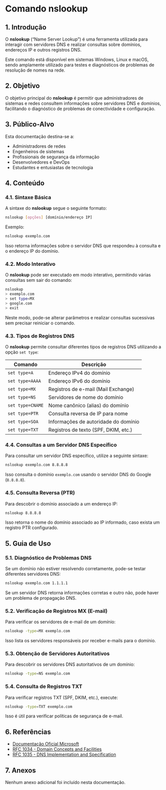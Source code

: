 # Comando nslookup

## 1. Introdução
O **nslookup** (“Name Server Lookup”) é uma ferramenta utilizada para interagir com servidores DNS e realizar consultas sobre domínios, endereços IP e outros registros DNS.

Este comando está disponível em sistemas Windows, Linux e macOS, sendo amplamente utilizado para testes e diagnósticos de problemas de resolução de nomes na rede.

## 2. Objetivo
O objetivo principal do **nslookup** é permitir que administradores de sistemas e redes consultem informações sobre servidores DNS e domínios, facilitando o diagnóstico de problemas de conectividade e configuração.

## 3. Público-Alvo
Esta documentação destina-se a:
- Administradores de redes
- Engenheiros de sistemas
- Profissionais de segurança da informação
- Desenvolvedores e DevOps
- Estudantes e entusiastas de tecnologia

## 4. Conteúdo
### 4.1. Sintaxe Básica
A sintaxe do **nslookup** segue o seguinte formato:

```sh
nslookup [opções] [domínio/endereço IP]
```

Exemplo:
```sh
nslookup exemplo.com
```

Isso retorna informações sobre o servidor DNS que respondeu à consulta e o endereço IP do domínio.

### 4.2. Modo Interativo
O **nslookup** pode ser executado em modo interativo, permitindo várias consultas sem sair do comando:
```sh
nslookup
> exemplo.com
> set type=MX
> google.com
> exit
```
Neste modo, pode-se alterar parâmetros e realizar consultas sucessivas sem precisar reiniciar o comando.

### 4.3. Tipos de Registros DNS
O **nslookup** permite consultar diferentes tipos de registros DNS utilizando a opção `set type`:

| Comando          | Descrição                            |
| ---------------- | ------------------------------------ |
| `set type=A`     | Endereço IPv4 do domínio             |
| `set type=AAAA`  | Endereço IPv6 do domínio             |
| `set type=MX`    | Registros de e-mail (Mail Exchange)  |
| `set type=NS`    | Servidores de nome do domínio        |
| `set type=CNAME` | Nome canônico (alias) do domínio     |
| `set type=PTR`   | Consulta reversa de IP para nome     |
| `set type=SOA`   | Informações de autoridade do domínio |
| `set type=TXT`   | Registros de texto (SPF, DKIM, etc.) |

### 4.4. Consultas a um Servidor DNS Específico
Para consultar um servidor DNS específico, utilize a seguinte sintaxe:
```sh
nslookup exemplo.com 8.8.8.8
```
Isso consulta o domínio `exemplo.com` usando o servidor DNS do Google (`8.8.8.8`).

### 4.5. Consulta Reversa (PTR)
Para descobrir o domínio associado a um endereço IP:
```sh
nslookup 8.8.8.8
```
Isso retorna o nome do domínio associado ao IP informado, caso exista um registro PTR configurado.

## 5. Guia de Uso
### 5.1. Diagnóstico de Problemas DNS
Se um domínio não estiver resolvendo corretamente, pode-se testar diferentes servidores DNS:
```sh
nslookup exemplo.com 1.1.1.1
```
Se um servidor DNS retorna informações corretas e outro não, pode haver um problema de propagação DNS.

### 5.2. Verificação de Registros MX (E-mail)
Para verificar os servidores de e-mail de um domínio:
```sh
nslookup -type=MX exemplo.com
```
Isso lista os servidores responsáveis por receber e-mails para o domínio.

### 5.3. Obtenção de Servidores Autoritativos
Para descobrir os servidores DNS autoritativos de um domínio:
```sh
nslookup -type=NS exemplo.com
```

### 5.4. Consulta de Registros TXT
Para verificar registros TXT (SPF, DKIM, etc.), execute:
```sh
nslookup -type=TXT exemplo.com
```
Isso é útil para verificar políticas de segurança de e-mail.

## 6. Referências
- [Documentação Oficial Microsoft](https://learn.microsoft.com/en-us/windows-server/administration/windows-commands/nslookup)
- [RFC 1034 - Domain Concepts and Facilities](https://tools.ietf.org/html/rfc1034)
- [RFC 1035 - DNS Implementation and Specification](https://tools.ietf.org/html/rfc1035)

## 7. Anexos
Nenhum anexo adicional foi incluído nesta documentação.

